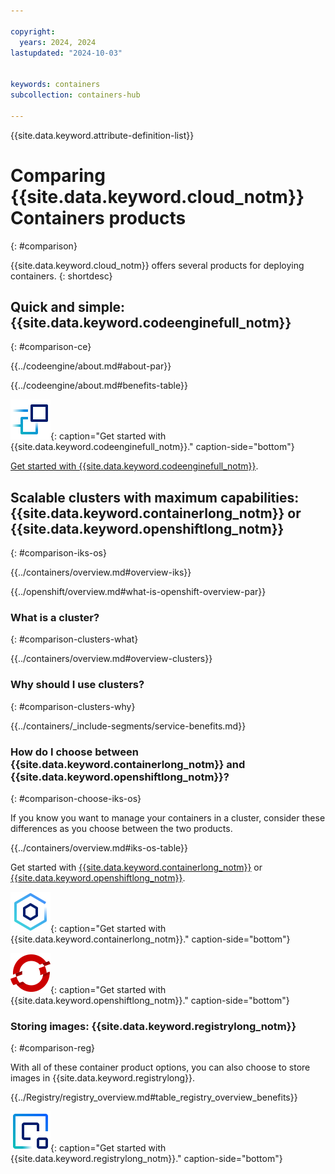 ```yaml
---

copyright:
  years: 2024, 2024
lastupdated: "2024-10-03"


keywords: containers
subcollection: containers-hub

---
```



{{site.data.keyword.attribute-definition-list}}

# Comparing {{site.data.keyword.cloud_notm}} Containers products
{: #comparison}

{{site.data.keyword.cloud_notm}} offers several products for deploying containers.
{: shortdesc}



## Quick and simple: {{site.data.keyword.codeenginefull_notm}}
{: #comparison-ce}

{{../codeengine/about.md#about-par}}

{{../codeengine/about.md#benefits-table}}

![Get started with {{site.data.keyword.codeenginefull_notm}}.](images/logo_ce.svg "Get started with {{site.data.keyword.codeenginefull_notm}}."){: caption="Get started with {{site.data.keyword.codeenginefull_notm}}." caption-side="bottom"}

[Get started with {{site.data.keyword.codeenginefull_notm}}](/docs/codeengine?topic=codeengine-getting-started).



## Scalable clusters with maximum capabilities: {{site.data.keyword.containerlong_notm}} or {{site.data.keyword.openshiftlong_notm}}
{: #comparison-iks-os}

{{../containers/overview.md#overview-iks}}

{{../openshift/overview.md#what-is-openshift-overview-par}}


### What is a cluster?
{: #comparison-clusters-what}

{{../containers/overview.md#overview-clusters}}


### Why should I use clusters?
{: #comparison-clusters-why}

{{../containers/_include-segments/service-benefits.md}}


### How do I choose between {{site.data.keyword.containerlong_notm}} and {{site.data.keyword.openshiftlong_notm}}?
{: #comparison-choose-iks-os}

If you know you want to manage your containers in a cluster, consider these differences as you choose between the two products.

{{../containers/overview.md#iks-os-table}}


Get started with [{{site.data.keyword.containerlong_notm}}](/docs/containers?topic=containers-getting-started) or [{{site.data.keyword.openshiftlong_notm}}](/docs/openshift?topic=openshift-getting-started).

![Get started with {{site.data.keyword.containerlong_notm}}.](images/logo_iks.svg "Get started with {{site.data.keyword.containerlong_notm}}."){: caption="Get started with {{site.data.keyword.containerlong_notm}}." caption-side="bottom"}

![Get started with {{site.data.keyword.openshiftlong_notm}}.](images/logo_os.svg "Get started with {{site.data.keyword.openshiftlong_notm}}."){: caption="Get started with {{site.data.keyword.openshiftlong_notm}}." caption-side="bottom"}

### Storing images: {{site.data.keyword.registrylong_notm}}
{: #comparison-reg}

With all of these container product options, you can also choose to store images in {{site.data.keyword.registrylong}}.

{{../Registry/registry_overview.md#table_registry_overview_benefits}}

![Get started with {{site.data.keyword.registrylong_notm}}.](images/logo_reg.svg "Get started with {{site.data.keyword.registrylong_notm}}."){: caption="Get started with {{site.data.keyword.registrylong_notm}}." caption-side="bottom"}
